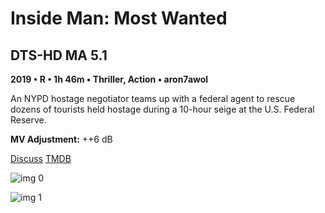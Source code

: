 # Inside Man: Most Wanted

## DTS-HD MA 5.1

**2019 • R • 1h 46m • Thriller, Action • aron7awol**

An NYPD hostage negotiator teams up with a federal agent to rescue dozens of tourists held hostage during a 10-hour seige at the U.S. Federal Reserve.

**MV Adjustment:** ++6 dB

[Discuss](https://www.avsforum.com/threads/bass-eq-for-filtered-movies.2995212/post-58736172)  [TMDB](619278)

![img 0](https://i.imgur.com/Bd99eu4.jpg)

![img 1](https://i.imgur.com/PjRz0uJ.png)

